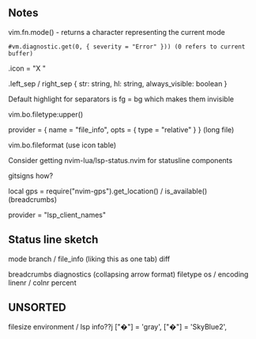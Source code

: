 ## Notes

vim.fn.mode() - returns a character representing the current mode

`#vm.diagnostic.get(0, { severity = "Error" })) (0 refers to current buffer)`

<component>.icon = "X "

<component>.left_sep / right_sep { str: string, hl: string, always_visible: boolean }

Default highlight for separators is fg = bg which makes them invisible

vim.bo.filetype:upper()

provider = { name = "file_info", opts = { type = "relative" } } (long file)

vim.bo.fileformat (use icon table)

Consider getting nvim-lua/lsp-status.nvim for statusline components

gitsigns how?

local gps = require("nvim-gps").get_location() / is_available() (breadcrumbs)

provider = "lsp_client_names"

## Status line sketch
mode
branch / file_info (liking this as one tab)
diff

breadcrumbs
diagnostics (collapsing arrow format)
filetype
os / encoding
linenr / colnr
percent

## UNSORTED
filesize
environment / lsp info??j
["�"] = 'gray',
["�"] = 'SkyBlue2',
